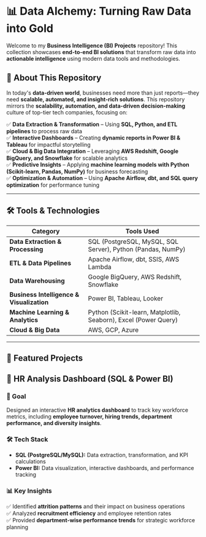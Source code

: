 # 📊 Data Alchemy: Turning Raw Data into Gold  

Welcome to my **Business Intelligence (BI) Projects** repository! This collection showcases **end-to-end BI solutions** that transform raw data into **actionable intelligence** using modern data tools and methodologies.  

## 🚀 About This Repository  

In today's **data-driven world**, businesses need more than just reports—they need **scalable, automated, and insight-rich solutions**. This repository mirrors the **scalability, automation, and data-driven decision-making** culture of top-tier tech companies, focusing on:  

✅ **Data Extraction & Transformation** – Using **SQL, Python, and ETL pipelines** to process raw data  
✅ **Interactive Dashboards** – Creating **dynamic reports in Power BI & Tableau** for impactful storytelling  
✅ **Cloud & Big Data Integration** – Leveraging **AWS Redshift, Google BigQuery, and Snowflake** for scalable analytics  
✅ **Predictive Insights** – Applying **machine learning models with Python (Scikit-learn, Pandas, NumPy)** for business forecasting  
✅ **Optimization & Automation** – Using **Apache Airflow, dbt, and SQL query optimization** for performance tuning  

---

## 🛠️ Tools & Technologies  

| Category               | Tools Used |
|------------------------|------------|
| **Data Extraction & Processing** | SQL (PostgreSQL, MySQL, SQL Server), Python (Pandas, NumPy) |
| **ETL & Data Pipelines** | Apache Airflow, dbt, SSIS, AWS Lambda |
| **Data Warehousing** | Google BigQuery, AWS Redshift, Snowflake |
| **Business Intelligence & Visualization** | Power BI, Tableau, Looker |
| **Machine Learning & Analytics** | Python (Scikit-learn, Matplotlib, Seaborn), Excel (Power Query) |
| **Cloud & Big Data** | AWS, GCP, Azure |

---

## 📁 Featured Projects  

## 📌 HR Analysis Dashboard (SQL & Power BI)  

### 🔹 Goal  
Designed an interactive **HR analytics dashboard** to track key workforce metrics, including **employee turnover, hiring trends, department performance, and diversity insights**.  

### 🛠️ Tech Stack  
- **SQL (PostgreSQL/MySQL):** Data extraction, transformation, and KPI calculations  
- **Power BI:** Data visualization, interactive dashboards, and performance tracking  

### 📊 Key Insights  
✅ Identified **attrition patterns** and their impact on business operations  
✅ Analyzed **recruitment efficiency** and employee retention rates  
✅ Provided **department-wise performance trends** for strategic workforce planning  

